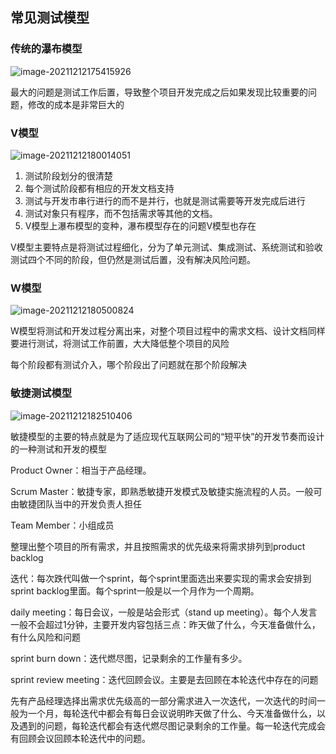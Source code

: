 ## 常见测试模型

### 传统的瀑布模型

![image-20211212175415926](C:\Users\HP\AppData\Roaming\Typora\typora-user-images\image-20211212175415926.png)

最大的问题是测试工作后置，导致整个项目开发完成之后如果发现比较重要的问题，修改的成本是非常巨大的

### V模型

![image-20211212180014051](C:\Users\HP\AppData\Roaming\Typora\typora-user-images\image-20211212180014051.png)

1. 测试阶段划分的很清楚
2. 每个测试阶段都有相应的开发文档支持
3. 测试与开发市串行进行的而不是并行，也就是测试需要等开发完成后进行
4. 测试对象只有程序，而不包括需求等其他的文档。
5. V模型上瀑布模型的变种，瀑布模型存在的问题V模型也存在

V模型主要特点是将测试过程细化，分为了单元测试、集成测试、系统测试和验收测试四个不同的阶段，但仍然是测试后置，没有解决风险问题。

### W模型

![image-20211212180500824](C:\Users\HP\AppData\Roaming\Typora\typora-user-images\image-20211212180500824.png)

W模型将测试和开发过程分离出来，对整个项目过程中的需求文档、设计文档同样要进行测试，将测试工作前置，大大降低整个项目的风险

每个阶段都有测试介入，哪个阶段出了问题就在那个阶段解决

### 敏捷测试模型

![image-20211212182510406](C:\Users\HP\AppData\Roaming\Typora\typora-user-images\image-20211212182510406.png)

敏捷模型的主要的特点就是为了适应现代互联网公司的“短平快”的开发节奏而设计的一种测试和开发的模型

 Product Owner：相当于产品经理。

Scrum Master：敏捷专家，即熟悉敏捷开发模式及敏捷实施流程的人员。一般可由敏捷团队当中的开发负责人担任

Team Member：小组成员

整理出整个项目的所有需求，并且按照需求的优先级来将需求排列到product backlog

迭代：每次跌代叫做一个sprint，每个sprint里面选出来要实现的需求会安排到sprint backlog里面。每个sprint一般是以一个月作为一个周期。

daily meeting：每日会议，一般是站会形式（stand up meeting）。每个人发言一般不会超过1分钟，主要开发内容包括三点：昨天做了什么，今天准备做什么，有什么风险和问题

sprint burn down：迭代燃尽图，记录剩余的工作量有多少。

sprint review meeting：迭代回顾会议。主要是去回顾在本轮迭代中存在的问题 

先有产品经理选择出需求优先级高的一部分需求进入一次迭代，一次迭代的时间一般为一个月，每轮迭代中都会有每日会议说明昨天做了什么、今天准备做什么，以及遇到的问题，每轮迭代都会有迭代燃尽图记录剩余的工作量。每一轮迭代完成会有回顾会议回顾本轮迭代中的问题。

